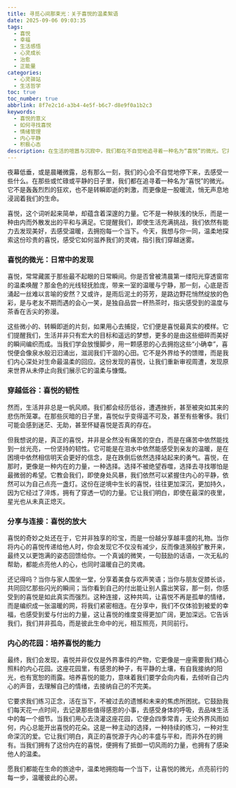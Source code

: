 ```yaml
---
title: 寻觅心间那束光：关于喜悦的温柔絮语
date: 2025-09-06 09:03:35
tags:
  - 喜悦
  - 幸福
  - 生活感悟
  - 心灵成长
  - 治愈
  - 正能量
categories:
  - 心灵驿站
  - 生活哲学
toc: true
toc_number: true
abbrlink: 8f7e2c1d-a3b4-4e5f-b6c7-d8e9f0a1b2c3
keywords:
  - 喜悦的意义
  - 如何寻找喜悦
  - 情绪管理
  - 内心平静
  - 积极心态
description: 在生活的喧嚣与沉寂中，我们都在不自觉地追寻着一种名为“喜悦”的微光。它并非遥不可及的宏大目标，而是藏匿于日常点滴、内心深处的温柔回响。这篇文章将带你一同探索喜悦的真谛，感受它如何滋养我们的灵魂，指引我们穿越迷雾，最终抵达内心深处的宁静与丰盛。
---
```


夜幕低垂，或是晨曦微露，总有那么一刻，我们的心会不自觉地停下来，去感受一些什么。在那些或忙碌或平静的日子里，我们都在追寻着一种名为“喜悦”的微光。它不是轰轰烈烈的狂欢，也不是转瞬即逝的刺激，而更像是一股暖流，悄无声息地浸润着我们的生命。

喜悦，这个词听起来简单，却蕴含着深邃的力量。它不是一种肤浅的快乐，而是一种由内而外散发出的平和与满足。它提醒我们，即使生活充满挑战，我们依然有能力去发现美好，去感受温暖，去拥抱每一个当下。今天，我想与你一同，温柔地探索这份珍贵的喜悦，感受它如何滋养我们的灵魂，指引我们穿越迷雾。

### 喜悦的微光：日常中的发现

喜悦，常常藏匿于那些最不起眼的日常瞬间。你是否曾被清晨第一缕阳光穿透窗帘的温柔唤醒？那金色的光线轻抚脸庞，带来一室的温暖与宁静，那一刻，心底是否涌起一丝难以言喻的安然？又或许，是雨后泥土的芬芳，是路边野花悄然绽放的色彩，是与老友不期而遇的会心一笑，是独自品尝一杯热茶时，指尖感受到的温度与茶香在舌尖的弥漫。

这些微小的、转瞬即逝的片刻，如果用心去捕捉，它们便是喜悦最真实的模样。它们提醒我们，生活并非只有宏大的目标和遥远的梦想，更多的是由这些细碎而美好的瞬间编织而成。当我们学会放慢脚步，用一颗感恩的心去拥抱这些“小确幸”，喜悦便会像泉水般汩汩涌出，滋润我们干涸的心田。它不是外界给予的馈赠，而是我们内心深处对生命最温柔的回应。这份发现的喜悦，让我们重新审视周遭，发现原来世界从未停止向我们展示它的温柔与慷慨。

### 穿越低谷：喜悦的韧性

然而，生活并非总是一帆风顺。我们都会经历低谷，遭遇挫折，甚至被突如其来的悲伤所笼罩。在那些灰暗的日子里，喜悦似乎变得遥不可及，甚至有些奢侈。我们可能会感到迷茫、无助，甚至怀疑喜悦是否真的存在。

但我想说的是，真正的喜悦，并非是全然没有痛苦的空白，而是在痛苦中依然能找到一丝光亮，一份坚持的韧性。它可能是在泪水中依然能感受到亲友的温暖，是在困境中依然相信明天会更好的信念，是在跌倒后依然选择站起来的勇气。喜悦，在那时，更像是一种内在的力量，一种选择。选择不被绝望吞噬，选择去寻找哪怕是最微弱的希望。它教会我们，即使身处风暴，我们依然可以紧握住内心的平静，依然可以为自己点亮一盏灯。这份在逆境中生长的喜悦，往往更加深沉，更加持久，因为它经过了淬炼，拥有了穿透一切的力量。它让我们明白，即使在最深的夜里，星光也从未真正熄灭。

### 分享与连接：喜悦的放大

喜悦的奇妙之处还在于，它并非独享的珍宝，而是一份越分享越丰盛的礼物。当你将内心的喜悦传递给他人时，你会发现它不仅没有减少，反而像涟漪般扩散开来，最终又以更饱满的姿态回馈给你。一个真诚的微笑，一句鼓励的话语，一次无私的帮助，都能点亮他人的心，也同时温暖自己的灵魂。

还记得吗？当你与家人围坐一堂，分享着美食与欢声笑语；当你与朋友促膝长谈，共同回忆那些闪光的瞬间；当你看到自己的付出能让别人露出笑容，那一刻，你感受到的喜悦是如此真实而强烈。这种连接，这种共鸣，让喜悦不再是孤单的情绪，而是编织成一张温暖的网，将我们紧密相连。在分享中，我们不仅体验到被爱的幸福，也感受到爱与付出的力量，这让喜悦的维度变得更加广阔，更加深远。它告诉我们，我们并非孤岛，而是彼此生命中的光，相互照亮，共同前行。

### 内心的花园：培养喜悦的能力

最终，我们会发现，喜悦并非仅仅是外界事件的产物，它更像是一座需要我们精心照料的内心花园。这座花园里，有感恩的种子，有平静的土壤，有自我接纳的阳光，也有宽恕的雨露。培养喜悦的能力，意味着我们要学会向内看，去倾听自己内心的声音，去理解自己的情绪，去接纳自己的不完美。

它要求我们练习正念，活在当下，不被过去的遗憾和未来的焦虑所困扰。它鼓励我们每天花一点时间，去记录那些值得感恩的小事，去感受身体的呼吸，去品味生活中的每一个细节。当我们用心去浇灌这座花园，它便会四季常青，无论外界风雨如何，内心总能开出喜悦的花朵。这是一种主动的选择，一种持续的练习，一种对生命深沉的爱。它让我们明白，真正的喜悦源于内心的丰盛与平和，而非外在的拥有。当我们拥有了这份内在的喜悦，便拥有了抵御一切风雨的力量，也拥有了感染他人的温柔。

愿我们都能在生命的旅途中，温柔地拥抱每一个当下，让喜悦的微光，点亮前行的每一步，温暖彼此的心房。
